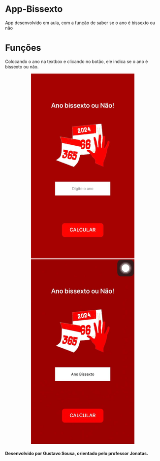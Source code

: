 # App-Bissexto
App desenvolvido em aula, com a função de saber se o ano é bissexto ou não 
# Funções 
Colocando o ano na textbox e clicando no botão, ele indica se o ano é bissexto ou não.
<p align="center" >
  <img src="img02.jpeg" alt="imagem do app" height="600" widht="550">
  <img src="img01.jpeg" alt="imagem do app" height="600" widht="550">
</p>


#### Desenvolvido por Gustavo Sousa, orientado pelo professor Jonatas.
